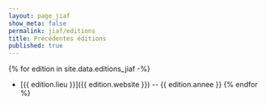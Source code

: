 ```yaml
---
layout: page_jiaf
show_meta: false
permalink: jiaf/editions
title: Précédentes éditions
published: true
---
```


{% for edition in site.data.editions_jiaf -%}
  - [{{ edition.lieu }}]({{ edition.website }}) -- {{ edition.annee }}
{% endfor %}
